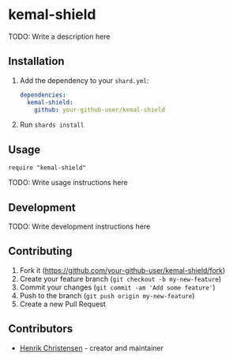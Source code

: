 # kemal-shield

TODO: Write a description here

## Installation

1. Add the dependency to your `shard.yml`:

   ```yaml
   dependencies:
     kemal-shield:
       github: your-github-user/kemal-shield
   ```

2. Run `shards install`

## Usage

```crystal
require "kemal-shield"
```

TODO: Write usage instructions here

## Development

TODO: Write development instructions here

## Contributing

1. Fork it (<https://github.com/your-github-user/kemal-shield/fork>)
2. Create your feature branch (`git checkout -b my-new-feature`)
3. Commit your changes (`git commit -am 'Add some feature'`)
4. Push to the branch (`git push origin my-new-feature`)
5. Create a new Pull Request

## Contributors

- [Henrik Christensen](https://github.com/your-github-user) - creator and maintainer
